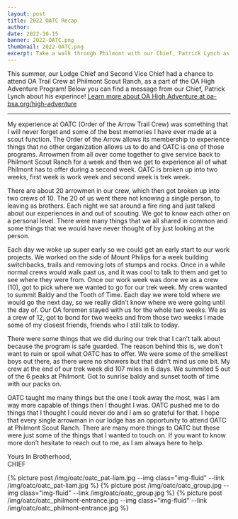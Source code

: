 ```yaml
---
layout: post
title: 2022 OATC Recap
author:
date: 2022-10-15
banner: 2022-OATC.png
thumbnail: 2022-OATC.png
excerpt: Take a walk through Philmont with our Chief, Patrick Lynch as he guides us through the adventure he had this past summer.
---
```


This summer, our Lodge Chief and Second Vice Chief had a chance to attend OA Trail Crew at Philmont Scout Ranch, as a part of the OA High Adventure Program! Below you can find a message from our Chief, Patrick Lynch about his experince! [Learn more about OA High Adventure at oa-bsa.org/high-adventure](https://oa-bsa.org/high-adventure)

<hr>

My experience at OATC (Order of the Arrow Trail Crew) was something that I will never forget and some of the best memories I have ever made at a scout function. The Order of the Arrow allows its membership to experience things that no other organization allows us to do and OATC is one of those programs. Arrowmen from all over come together to give service back to Philmont Scout Ranch for a week and then we get to experience all of what Philmont has to offer during a second week. OATC is broken up into two weeks, first week is work week and second week is trek week.

There are about 20 arrowmen in our crew, which then got broken up into two crews of 10. The 20 of us went there not knowing a single person, to leaving as brothers. Each night we sat around a fire ring and just talked about our experiences in and out of scouting. We got to know each other on a personal level. There were many things that we all shared in common and some things that we would have never thought of by just looking at the person.

Each day we woke up super early so we could get an early start to our work projects. We worked on the side of Mount Philips for a week building switchbacks, trails and removing lots of stumps and rocks. Once in a while normal crews would walk past us, and it was cool to talk to them and get to see where they were from. Once our work week was done we as a crew (10), got to pick where we wanted to go for our trek week. My crew wanted to summit Baldy and the Tooth of Time. Each day we were told where we would go the next day, so we really didn’t know where we were going until the day of. Our OA foremen stayed with us for the whole two weeks. We as a crew of 12, got to bond for two weeks and from those two weeks I made some of my closest friends, friends who I still talk to today.

There were some things that we did during our trek that I can’t talk about because the program is safe guarded. The reason behind this is, we don’t want to ruin or spoil what OATC has to offer. We were some of the smelliest boys out there, as there were no showers but that didn’t mind us one bit. My crew at the end of our trek week did 107 miles in 6 days. We summited 5 out of the 6 peaks at Philmont. Got to sunrise baldy and sunset tooth of time with our packs on. 

OATC taught me many things but the one I took away the most, was I am way more capable of things then I thought I was. OATC pushed me to do things that I thought I could never do and I am so grateful for that. I hope that every single arrowman in our lodge has an opportunity to attend OATC at Philmont Scout Ranch. There are many more things to OATC but these were just some of the things that I wanted to touch on. If you want to know more don’t hesitate to reach out to me, as I am always here to help. 

Yours In Brotherhood,  
CHIEF     

{% picture post /img/oatc/oatc_pat-liam.jpg --img class="img-fluid" --link /img/oatc/oatc_pat-liam.jpg %}
{% picture post /img/oatc/oatc_group.jpg --img class="img-fluid" --link /img/oatc/oatc_group.jpg %}
{% picture post /img/oatc/oatc_philmont-entrance.jpg --img class="img-fluid" --link /img/oatc/oatc_philmont-entrance.jpg %}
